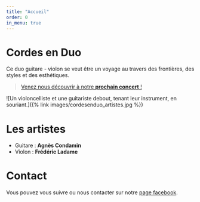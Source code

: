 ```yaml
---
title: "Accueil"
order: 0
in_menu: true
---
```

# Cordes en Duo

Ce duo guitare - violon se veut être un voyage au travers des frontières, des
styles et des esthétiques.

> [Venez nous découvrir à notre **prochain concert** !](/concerts.html)

![Un violoncelliste et une guitariste debout, tenant leur instrument, en souriant.]({% link images/cordesenduo_artistes.jpg %})

# Les artistes

- Guitare : **Agnès Condamin**
- Violon : **Frédéric Ladame**

# Contact

Vous pouvez vous suivre ou nous contacter sur notre [page facebook](https://www.facebook.com/profile.php?id=100063775533687). 